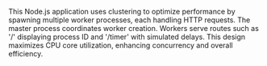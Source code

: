 
This Node.js application uses clustering to optimize performance by spawning multiple worker processes, each handling HTTP requests. The master process coordinates worker creation. Workers serve routes such as '/' displaying process ID and '/timer' with simulated delays. This design maximizes CPU core utilization, enhancing concurrency and overall efficiency.





